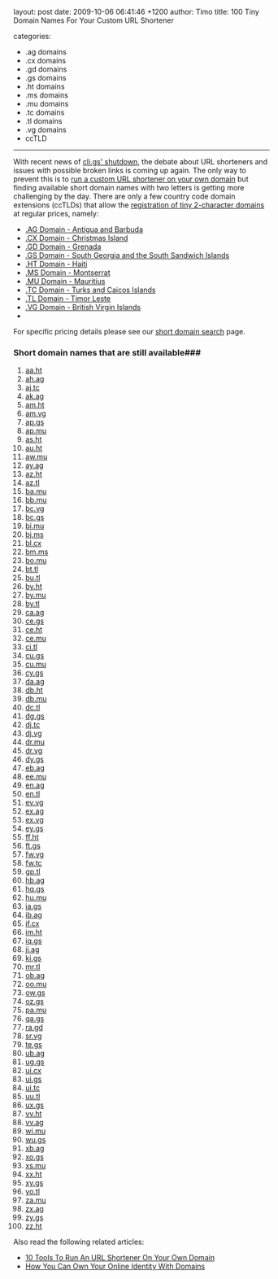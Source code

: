 layout: post
date: 2009-10-06 06:41:46 +1200
author: Timo
title: 100 Tiny Domain Names For Your Custom URL Shortener

categories:
  - .ag domains
  - .cx domains
  - .gd domains
  - .gs domains
  - .ht domains
  - .ms domains
  - .mu domains
  - .tc domains
  - .tl domains
  - .vg domains
  - ccTLD

----

With recent news of [cli.gs' shutdown](http://mashable.com/2009/10/04/cli-gs-shut-down/), the debate about URL shorteners and issues with possible broken links is coming up again. The only way to prevent this is to [run a custom URL shortener on your own domain](https://iwantmyname.com/blog/2009/08/10-tools-to-run-an-url-shortener-on-your-own-custom-domain.html) but finding available short domain names with two letters is getting more challenging by the day.
There are only a few country code domain extensions (ccTLDs) that allow the [registration of tiny 2-character domains](https://iwantmyname.com/short-domain-search) at regular prices, namely:


*   [.AG Domain - Antigua and Barbuda](https://iwantmyname.com/domains/ag-domain-name-registration-for-antigua-and-barbuda)
*   [.CX Domain - Christmas Island](https://iwantmyname.com/domains/cx-domain-name-registration-for-christmas-island)
*   [.GD Domain - Grenada](https://iwantmyname.com/domains/gd-grenadian-domain-name-registration-for-grenada)
*   [.GS Domain - South Georgia and the South Sandwich Islands](https://iwantmyname.com/domains/gs-domain-name-registration-for-south-georgia-and-the-south-sandwich-islands)
*   [.HT Domain - Haiti](https://iwantmyname.com/domains/ht-haitian-domain-name-registration-for-haiti)
*   [.MS Domain - Montserrat](https://iwantmyname.com/domains/ms-domain-name-registration-for-montserrat)
*   [.MU Domain - Mauritius](https://iwantmyname.com/domains/mu-mauritian-domain-name-registration-for-mauritius)
*   [.TC Domain - Turks and Caicos Islands](https://iwantmyname.com/domains/tc-domain-name-registration-for-turks-and-caicos-islands)
*   [.TL Domain - Timor Leste](https://iwantmyname.com/domains/tl-domain-name-registration-for-timor-leste)
*   [.VG Domain - British Virgin Islands](https://iwantmyname.com/domains/vg-domain-name-registration-for-british-virgin-islands)
*   
For specific pricing details please see our [short domain search](https://iwantmyname.com/short-domain-search) page.


### Short domain names that are still available###

1.  [aa.ht](https://iwantmyname.com/search/?domain=aa.ht)
2.  [ah.ag](https://iwantmyname.com/search/?domain=ah.ag)
3.  [aj.tc](https://iwantmyname.com/search/?domain=aj.tc)
4.  [ak.ag](https://iwantmyname.com/search/?domain=ak.ag)
5.  [am.ht](https://iwantmyname.com/search/?domain=am.ht)
6.  [am.vg](https://iwantmyname.com/search/?domain=am.vg)
7.  [ap.gs](https://iwantmyname.com/search/?domain=ap.gs)
8.  [ap.mu](https://iwantmyname.com/search/?domain=ap.mu)
9.  [as.ht](https://iwantmyname.com/search/?domain=as.ht)
10.  [au.ht](https://iwantmyname.com/search/?domain=au.ht)
11.  [aw.mu](https://iwantmyname.com/search/?domain=aw.mu)
12.  [ay.ag](https://iwantmyname.com/search/?domain=ay.ag)
13.  [az.ht](https://iwantmyname.com/search/?domain=az.ht)
14.  [az.tl](https://iwantmyname.com/search/?domain=az.tl)
15.  [ba.mu](https://iwantmyname.com/search/?domain=ba.mu)
16.  [bb.mu](https://iwantmyname.com/search/?domain=bb.mu)
17.  [bc.vg](https://iwantmyname.com/search/?domain=bc.vg)
18.  [bc.gs](https://iwantmyname.com/search/?domain=bc.gs)
19.  [bi.mu](https://iwantmyname.com/search/?domain=bi.mu)
20.  [bj.ms](https://iwantmyname.com/search/?domain=bj.ms)
21.  [bl.cx](https://iwantmyname.com/search/?domain=bl.cx)
22.  [bm.ms](https://iwantmyname.com/search/?domain=bm.ms)
23.  [bo.mu](https://iwantmyname.com/search/?domain=bo.mu)
24.  [bt.tl](https://iwantmyname.com/search/?domain=bt.tl)
25.  [bu.tl](https://iwantmyname.com/search/?domain=bu.tl)
26.  [by.ht](https://iwantmyname.com/search/?domain=by.ht)
27.  [by.mu](https://iwantmyname.com/search/?domain=by.mu)
28.  [by.tl](https://iwantmyname.com/search/?domain=by.tl)
29.  [ca.ag](https://iwantmyname.com/search/?domain=ca.ag)
30.  [ce.gs](https://iwantmyname.com/search/?domain=ce.gs)
31.  [ce.ht](https://iwantmyname.com/search/?domain=ce.ht)
32.  [ce.mu](https://iwantmyname.com/search/?domain=ce.mu)
33.  [ci.tl](https://iwantmyname.com/search/?domain=ci.tl)
34.  [cu.gs](https://iwantmyname.com/search/?domain=cu.gs)
35.  [cu.mu](https://iwantmyname.com/search/?domain=cu.mu)
36.  [cy.gs](https://iwantmyname.com/search/?domain=cy.gs)
37.  [da.ag](https://iwantmyname.com/search/?domain=da.ag)
38.  [db.ht](https://iwantmyname.com/search/?domain=db.ht)
39.  [db.mu](https://iwantmyname.com/search/?domain=db.mu)
40.  [dc.tl](https://iwantmyname.com/search/?domain=dc.tl)
41.  [dg.gs](https://iwantmyname.com/search/?domain=dg.gs)
42.  [dj.tc](https://iwantmyname.com/search/?domain=dj.tc)
43.  [dj.vg](https://iwantmyname.com/search/?domain=dj.vg)
44.  [dr.mu](https://iwantmyname.com/search/?domain=dr.mu)
45.  [dr.vg](https://iwantmyname.com/search/?domain=dr.vg)
46.  [dy.gs](https://iwantmyname.com/search/?domain=dy.gs)
47.  [eb.ag](https://iwantmyname.com/search/?domain=eb.ag)
48.  [ee.mu](https://iwantmyname.com/search/?domain=ee.mu)
49.  [en.ag](https://iwantmyname.com/search/?domain=en.ag)
50.  [en.tl](https://iwantmyname.com/search/?domain=en.tl)
51.  [ev.vg](https://iwantmyname.com/search/?domain=ev.vg)
52.  [ex.ag](https://iwantmyname.com/search/?domain=ex.ag)
53.  [ex.vg](https://iwantmyname.com/search/?domain=ex.vg)
54.  [ey.gs](https://iwantmyname.com/search/?domain=ey.gs)
55.  [ff.ht](https://iwantmyname.com/search/?domain=ff.ht)
56.  [ft.gs](https://iwantmyname.com/search/?domain=ft.gs)
57.  [fw.vg](https://iwantmyname.com/search/?domain=fw.vg)
58.  [fw.tc](https://iwantmyname.com/search/?domain=fw.tc)
59.  [gp.tl](https://iwantmyname.com/search/?domain=gp.tl)
60.  [hb.ag](https://iwantmyname.com/search/?domain=hb.ag)
61.  [hq.gs](https://iwantmyname.com/search/?domain=hq.gs)
62.  [hu.mu](https://iwantmyname.com/search/?domain=hu.mu)
63.  [ia.gs](https://iwantmyname.com/search/?domain=ia.gs)
64.  [ib.ag](https://iwantmyname.com/search/?domain=ib.ag)
65.  [if.cx](https://iwantmyname.com/search/?domain=if.cx)
66.  [im.ht](https://iwantmyname.com/search/?domain=im.ht)
67.  [iq.gs](https://iwantmyname.com/search/?domain=iq.gs)
68.  [jj.ag](https://iwantmyname.com/search/?domain=jj.ag)
69.  [ki.gs](https://iwantmyname.com/search/?domain=ki.gs)
70.  [mr.tl](https://iwantmyname.com/search/?domain=mr.tl)
71.  [ob.ag](https://iwantmyname.com/search/?domain=ob.ag)
72.  [oo.mu](https://iwantmyname.com/search/?domain=oo.mu)
73.  [ow.gs](https://iwantmyname.com/search/?domain=ow.gs)
74.  [oz.gs](https://iwantmyname.com/search/?domain=oz.gs)
75.  [pa.mu](https://iwantmyname.com/search/?domain=pa.mu)
76.  [qa.gs](https://iwantmyname.com/search/?domain=qa.gs)
77.  [ra.gd](https://iwantmyname.com/search/?domain=ra.gd)
78.  [sr.vg](https://iwantmyname.com/search/?domain=sr.vg)
79.  [te.gs](https://iwantmyname.com/search/?domain=te.gs)
80.  [ub.ag](https://iwantmyname.com/search/?domain=ub.ag)
81.  [ug.gs](https://iwantmyname.com/search/?domain=ug.gs)
82.  [ui.cx](https://iwantmyname.com/search/?domain=ui.cx)
83.  [ui.gs](https://iwantmyname.com/search/?domain=ui.gs)
84.  [ui.tc](https://iwantmyname.com/search/?domain=ui.tc)
85.  [uu.tl](https://iwantmyname.com/search/?domain=uu.tl)
86.  [ux.gs](https://iwantmyname.com/search/?domain=ux.gs)
87.  [vv.ht](https://iwantmyname.com/search/?domain=vv.ht)
88.  [vv.ag](https://iwantmyname.com/search/?domain=vv.ag)
89.  [wi.mu](https://iwantmyname.com/search/?domain=wi.mu)
90.  [wu.gs](https://iwantmyname.com/search/?domain=wu.gs)
91.  [xb.ag](https://iwantmyname.com/search/?domain=xb.ag)
92.  [xo.gs](https://iwantmyname.com/search/?domain=xo.gs)
93.  [xs.mu](https://iwantmyname.com/search/?domain=xs.mu)
94.  [xx.ht](https://iwantmyname.com/search/?domain=xx.ht)
95.  [xy.gs](https://iwantmyname.com/search/?domain=xy.gs)
96.  [yo.tl](https://iwantmyname.com/search/?domain=yo.tl)
97.  [za.mu](https://iwantmyname.com/search/?domain=za.mu)
98.  [zx.ag](https://iwantmyname.com/search/?domain=zx.ag)
99.  [zy.gs](https://iwantmyname.com/search/?domain=zy.gs)
100.  [zz.ht](https://iwantmyname.com/search/?domain=zz.ht)

Also read the following related articles:

*   [10 Tools To Run An URL Shortener On Your Own Domain](https://iwantmyname.com/blog/2009/08/10-tools-to-run-an-url-shortener-on-your-own-custom-domain.html)
*   [How You Can Own Your Online Identity With Domains](https://iwantmyname.com/blog/2009/06/i-want-my-name-or-how-you-can-own-your-online-identity-with-domains.html)
